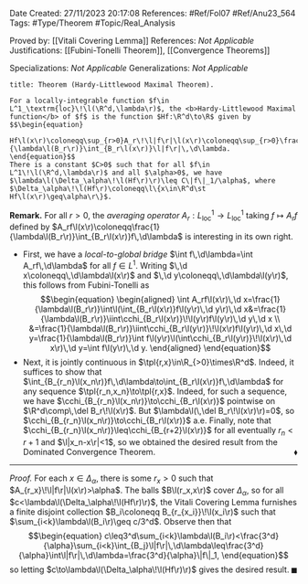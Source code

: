 <div class="topSpace"></div>

Date Created: 27/11/2023 20:17:08
References: #Ref/Fol07 #Ref/Anu23_564
Tags: #Type/Theorem #Topic/Real_Analysis

Proved by: [[Vitali Covering Lemma]]
References: <i>Not Applicable</i>
Justifications: [[Fubini-Tonelli Theorem]], [[Convergence Theorems]]

Specializations: <i>Not Applicable</i>
Generalizations: <i>Not Applicable</i>

``` ad-Theorem
title: Theorem (Hardy-Littlewood Maximal Theorem).

For a locally-integrable function $f\in L^1_\textrm{loc}\!\l(\R^d,\lambda\r)$, the <b>Hardy-Littlewood Maximal function</b> of $f$ is the function $Hf:\R^d\to\R$ given by
$$\begin{equation}
    Hf\l(x\r)\coloneqq\sup_{r>0}A_r\!\l|f\r|\l(x\r)\coloneqq\sup_{r>0}\frac{1}{\lambda\l(B_r\r)}\int_{B_r\l(x\r)}\l|f\r|\,\d\lambda.
\end{equation}$$
There is a constant $C>0$ such that for all $f\in L^1\!\l(\R^d,\lambda\r)$ and all $\alpha>0$, we have $\lambda\l(\Delta_\alpha\!\l(Hf\r)\r)\leq C\|f\|_1/\alpha$, where $\Delta_\alpha\!\l(Hf\r)\coloneqq\l\{x\in\R^d\st Hf\l(x\r)\geq\alpha\r\}$.

```

<b>Remark.</b> For all $r>0$, the <i>averaging operator</i> $A_r:L^1_\textrm{loc}\to L^1_\textrm{loc}$ taking $f\mapsto A_rf$ defined by $A_rf\l(x\r)\coloneqq\frac{1}{\lambda\l(B_r\r)}\int_{B_r\l(x\r)}f\,\d\lambda$ is interesting in its own right.
* First, we have a <i>local-to-global bridge</i> $\int f\,\d\lambda=\int A_rf\,\d\lambda$ for all $f\in L^1$. Writing $\,\d x\coloneqq\,\d\lambda\l(x\r)$ and $\,\d y\coloneqq\,\d\lambda\l(y\r)$, this follows from Fubini-Tonelli as
$$\begin{equation}
    \begin{aligned}
        \int A_rf\l(x\r)\,\d x=\frac{1}{\lambda\l(B_r\r)}\int\l(\int_{B_r\l(x\r)}f\l(y\r)\,\d y\r)\,\d x&=\frac{1}{\lambda\l(B_r\r)}\iint\cchi_{B_r\l(x\r)}\!\l(y\r)f\l(y\r)\,\d y\,\d x \\
        &=\frac{1}{\lambda\l(B_r\r)}\iint\cchi_{B_r\l(y\r)}\!\l(x\r)f\l(y\r)\,\d x\,\d y=\frac{1}{\lambda\l(B_r\r)}\int f\l(y\r)\l(\int\cchi_{B_r\l(y\r)}\!\l(x\r)\,\d x\r)\,\d y=\int f\l(y\r)\,\d y.
    \end{aligned}
\end{equation}$$
* Next, it is jointly continuous in $\tpl{r,x}\in\R_{>0}\times\R^d$. Indeed, it suffices to show that $\int_{B_{r_n}\l(x_n\r)}f\,\d\lambda\to\int_{B_r\l(x\r)}f\,\d\lambda$ for any sequence $\tpl{r_n,x_n}\to\tpl{r,x}$. Indeed, for such a sequence, we have $\cchi_{B_{r_n}\l(x_n\r)}\to\cchi_{B_r\l(x\r)}$ pointwise on $\R^d\comp\,\del B_r\!\l(x\r)$. But $\lambda\l(\,\del B_r\!\l(x\r)\r)=0$, so $\cchi_{B_{r_n}\l(x_n\r)}\to\cchi_{B_r\l(x\r)}$ a.e. Finally, note that $\cchi_{B_{r_n}\l(x_n\r)}\leq\cchi_{B_{r+2}\l(x\r)}$ for all eventually $r_n<r+1$ and $\l|x_n-x\r|<1$, so we obtained the desired result from the Dominated Convergence Theorem.<span style="float:right;">$\blacklozenge$</span>

---

<i>Proof.</i> For each $x\in\Delta_\alpha$, there is some $r_x>0$ such that $A_{r_x}\!\l|f\r|\l(x\r)>\alpha$. The balls $B\l(r_x,x\r)$ cover $\Delta_\alpha$, so for all $c<\lambda\l(\Delta_\alpha\!\l(Hf\r)\r)$, the Vitali Covering Lemma furnishes a finite disjoint collection $B_i\coloneqq B_{r_{x_i}}\!\l(x_i\r)$ such that $\sum_{i<k}\lambda\l(B_i\r)\geq c/3^d$. Observe then that
$$\begin{equation}
    c\leq3^d\sum_{i<k}\lambda\l(B_i\r)<\frac{3^d}{\alpha}\sum_{i<k}\int_{B_j}\l|f\r|\,\d\lambda\leq\frac{3^d}{\alpha}\int\l|f\r|\,\d\lambda=\frac{3^d}{\alpha}\|f\|_1,
\end{equation}$$
so letting $c\to\lambda\l(\Delta_\alpha\!\l(Hf\r)\r)$ gives the desired result.<span style="float:right;">$\blacksquare$</span>
